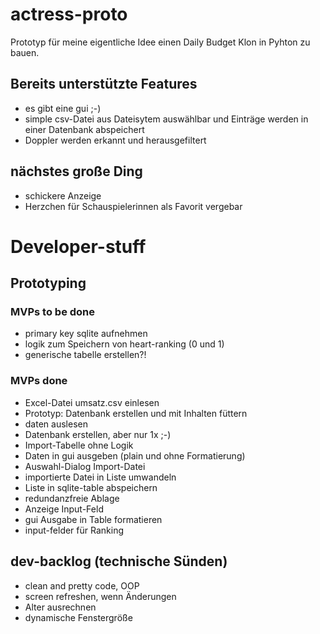 # actress-proto
Prototyp für meine eigentliche Idee einen Daily Budget Klon in Pyhton zu bauen.

## Bereits unterstützte Features
- es gibt eine gui ;-)
- simple csv-Datei aus Dateisytem auswählbar und Einträge werden in einer Datenbank abspeichert
- Doppler werden erkannt und herausgefiltert

## nächstes große Ding
- schickere Anzeige
- Herzchen für Schauspielerinnen als Favorit vergebar

# Developer-stuff
## Prototyping
### MVPs to be done
- primary key sqlite aufnehmen
- logik zum Speichern von heart-ranking (0 und 1) 
- generische tabelle erstellen?!

### MVPs done
- Excel-Datei umsatz.csv einlesen
- Prototyp: Datenbank erstellen und mit Inhalten füttern
- daten auslesen
- Datenbank erstellen, aber nur 1x ;-)
- Import-Tabelle ohne Logik
- Daten in gui ausgeben (plain und ohne Formatierung)
- Auswahl-Dialog Import-Datei
- importierte Datei in Liste umwandeln
- Liste in sqlite-table abspeichern
- redundanzfreie Ablage
- Anzeige Input-Feld
- gui Ausgabe in Table formatieren
- input-felder für Ranking


## dev-backlog (technische Sünden)
- clean and pretty code, OOP
- screen refreshen, wenn Änderungen
- Alter ausrechnen
- dynamische Fenstergröße
